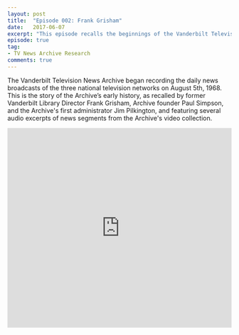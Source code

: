 ```yaml
---
layout: post
title:  "Episode 002: Frank Grisham"
date:   2017-06-07
excerpt: "This episode recalls the beginnings of the Vanderbilt Television News Archive."
episode: true
tag:
- TV News Archive Research
comments: true
---
```

The Vanderbilt Television News Archive began recording the daily news broadcasts of the three national television networks on August 5th, 1968. This is the story of the Archive’s early history, as recalled by former Vanderbilt Library Director Frank Grisham, Archive founder Paul Simpson, and the Archive's first administrator Jim Pilkington, and featuring several audio excerpts of news segments from the Archive's video collection.
<iframe width="100%" height="450" scrolling="no" frameborder="no" src="https://w.soundcloud.com/player/?url=https%3A//api.soundcloud.com/tracks/336152742%3Fsecret_token%3Ds-Qxspb&amp;auto_play=false&amp;hide_related=false&amp;show_comments=true&amp;show_user=true&amp;show_reposts=false&amp;visual=true"></iframe>
